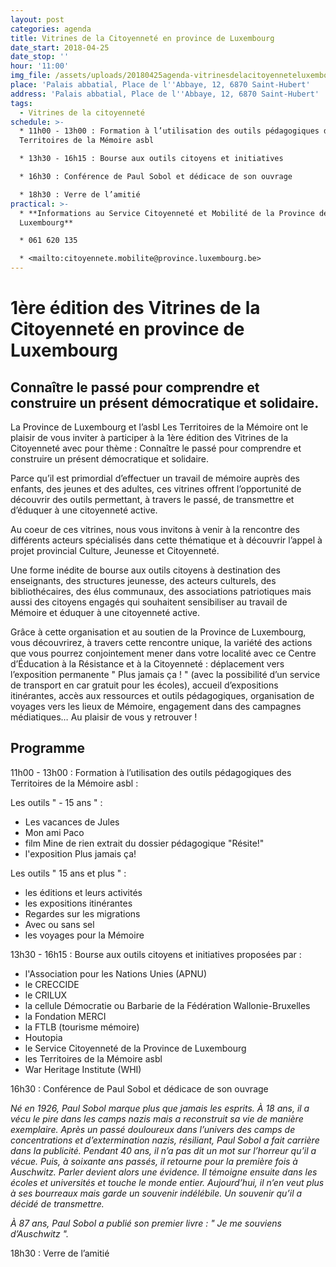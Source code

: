 ```yaml
---
layout: post
categories: agenda
title: Vitrines de la Citoyenneté en province de Luxembourg
date_start: 2018-04-25
date_stop: ''
hour: '11:00'
img_file: /assets/uploads/20180425agenda-vitrinesdelacitoyenneteluxembourg.jpg
place: 'Palais abbatial, Place de l''Abbaye, 12, 6870 Saint-Hubert'
address: 'Palais abbatial, Place de l''Abbaye, 12, 6870 Saint-Hubert'
tags:
  - Vitrines de la citoyenneté
schedule: >-
  * 11h00 - 13h00 : Formation à l’utilisation des outils pédagogiques des
  Territoires de la Mémoire asbl

  * 13h30 - 16h15 : Bourse aux outils citoyens et initiatives 

  * 16h30 : Conférence de Paul Sobol et dédicace de son ouvrage

  * 18h30 : Verre de l’amitié
practical: >-
  * **Informations au Service Citoyenneté et Mobilité de la Province de
  Luxembourg**

  * 061 620 135

  * <mailto:citoyennete.mobilite@province.luxembourg.be>
---
```

# 1ère édition des Vitrines de la Citoyenneté en province de Luxembourg

## Connaître le passé pour comprendre et construire un présent démocratique et solidaire.

La Province de Luxembourg et l’asbl Les Territoires de la Mémoire ont le plaisir de vous inviter à participer à la 1ère édition des Vitrines de la Citoyenneté avec pour thème : Connaître le passé pour comprendre et construire un présent démocratique et solidaire.

Parce qu’il est primordial d’effectuer un travail de mémoire auprès des enfants, des jeunes et des adultes, ces vitrines offrent l’opportunité de découvrir des outils permettant, à travers le passé, de transmettre et d’éduquer à une citoyenneté active.

Au coeur de ces vitrines, nous vous invitons à venir à la rencontre des différents acteurs spécialisés dans cette thématique et à découvrir l’appel à projet provincial Culture, Jeunesse et Citoyenneté.

Une forme inédite de bourse aux outils citoyens à destination des enseignants, des structures jeunesse, des acteurs culturels, des bibliothécaires, des élus communaux, des associations patriotiques mais aussi des citoyens engagés qui souhaitent sensibiliser au travail de Mémoire et éduquer à une citoyenneté active.

Grâce à cette organisation et au soutien de la Province de Luxembourg, vous découvrirez, à travers cette rencontre unique, la variété des actions que vous pourrez conjointement mener dans votre localité avec ce Centre d’Éducation à la Résistance et à la Citoyenneté : déplacement vers l’exposition permanente " Plus jamais ça ! " (avec la possibilité d’un service de transport en car gratuit pour les écoles), accueil d’expositions itinérantes, accès aux ressources et outils pédagogiques, organisation de voyages vers les lieux de Mémoire, engagement dans des campagnes médiatiques… Au plaisir de vous y retrouver !

## Programme

11h00 - 13h00 : Formation à l’utilisation des outils pédagogiques des Territoires de la Mémoire asbl :

Les outils " - 15 ans " :

* Les vacances de Jules
* Mon ami Paco
* film Mine de rien extrait du dossier pédagogique "Résite!"
* l'exposition Plus jamais ça!

Les outils " 15 ans et plus " :

* les éditions et leurs activités
* les expositions itinérantes
* Regardes sur les migrations
* Avec ou sans sel
* les voyages pour la Mémoire

13h30 - 16h15 : Bourse aux outils citoyens et initiatives proposées par :

* l'Association pour les Nations Unies (APNU)
* le CRECCIDE
* le CRILUX
* la cellule Démocratie ou Barbarie de la Fédération Wallonie-Bruxelles
* la Fondation MERCI
* la FTLB (tourisme mémoire)
* Houtopia
* le Service Citoyenneté de la Province de Luxembourg
* les Territoires de la Mémoire asbl
* War Heritage Institute (WHI)

16h30 : Conférence de Paul Sobol et dédicace de son ouvrage

_Né en 1926, Paul Sobol marque plus que jamais les esprits. À 18 ans, il a vécu le pire dans les camps nazis mais a reconstruit sa vie de manière exemplaire. Après un passé douloureux dans l’univers des camps de concentrations et d’extermination nazis, résiliant, Paul Sobol a fait carrière dans la publicité. Pendant 40 ans, il n’a pas dit un mot sur l’horreur qu’il a vécue. Puis, à soixante ans passés, il retourne pour la première fois à Auschwitz. Parler devient alors une évidence. Il témoigne ensuite dans les écoles et universités et touche le monde entier. Aujourd’hui, il n’en veut plus à ses bourreaux mais garde un souvenir indélébile. Un souvenir qu’il a décidé de transmettre._

_À 87 ans, Paul Sobol a publié son premier livre : " Je me souviens d’Auschwitz "._

18h30 : Verre de l’amitié
